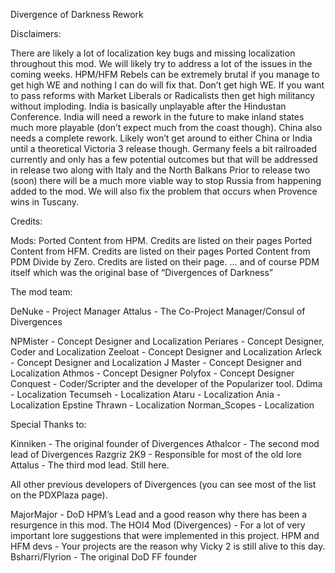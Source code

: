 Divergence of Darkness Rework

Disclaimers:

There are likely a lot of localization key bugs and missing localization throughout this mod. We will likely try to address a lot of the issues in the coming weeks.
HPM/HFM Rebels can be extremely brutal if you manage to get high WE and nothing I can do will fix that. Don’t get high WE.
If you want to pass reforms with Market Liberals or Radicalists then get high militancy without imploding.
India is basically unplayable after the Hindustan Conference.  India will need a rework in the future to make inland states much more playable (don’t expect much from the coast though).
China also needs a complete rework. Likely won’t get around to either China or India until a theoretical Victoria 3 release though.
Germany feels a bit railroaded currently and only has a few potential outcomes but that will be addressed in release two along with Italy and the North Balkans
Prior to release two (soon) there will be a much more viable way to stop Russia from happening added to the mod.
We will also fix the problem that occurs when Provence wins in Tuscany.

Credits:

Mods:
Ported Content from HPM. Credits are listed on their pages
Ported Content from HFM. Credits are listed on their pages
Ported Content from PDM Divide by Zero. Credits are listed on their page.
… and of course PDM itself which was the original base of “Divergences of Darkness”

The mod team:

DeNuke - Project Manager
Attalus - The Co-Project Manager/Consul of Divergences

NPMister - Concept Designer and Localization
Periares - Concept Designer, Coder and Localization
Zeeloat - Concept Designer and Localization
Arleck - Concept Designer and Localization
J Master - Concept Designer and Localization
Athmos - Concept Designer
Polyfox - Concept Designer
Conquest - Coder/Scripter and the developer of the Popularizer tool.
Ddima - Localization
Tecumseh - Localization
Ataru - Localization
Ania - Localization
Epstine Thrawn - Localization
Norman_Scopes - Localization

Special Thanks to:

Kinniken - The original founder of Divergences
Athalcor - The second mod lead of Divergences
Razgriz 2K9 - Responsible for most of the old lore
Attalus - The third mod lead. Still here.

All other previous developers of Divergences (you can see most of the list on the PDXPlaza page).

MajorMajor - DoD HPM’s Lead and a good reason why there has been a resurgence in this mod.
The HOI4 Mod (Divergences) - For a lot of very important lore suggestions that were implemented in this project.
HPM and HFM devs - Your projects are the reason why Vicky 2 is still alive to this day.
Bsharri/Flyrion - The original DoD FF founder
